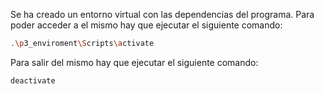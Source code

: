 Se ha creado un entorno virtual con las dependencias del programa.
Para poder acceder a el mismo hay que ejecutar el siguiente comando:
```bash
.\p3_enviroment\Scripts\activate
```

Para salir del mismo hay que ejecutar el siguiente comando:
```bash
deactivate
```
